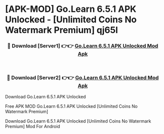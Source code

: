 # [APK-MOD] Go.Learn 6.5.1 APK Unlocked - [Unlimited Coins No Watermark Premium] qj65l



<div align="center">
<h3>🔴 Download [Server1] 👉👉 <a href="https://momento.my/?title=Go.Learn_6.5.1_APK_Unlocked">Go.Learn 6.5.1 APK Unlocked Mod Apk</a></h3><br>

<h3>🔴 Download [Server2] 👉👉 <a href="https://momento.my/?title=Go.Learn_6.5.1_APK_Unlocked">Go.Learn 6.5.1 APK Unlocked Mod Apk</a></h3>
</div>



Download Go.Learn 6.5.1 APK Unlocked 

Free APK MOD Go.Learn 6.5.1 APK Unlocked [Unlimited Coins No Watermark Premium]

Download Go.Learn 6.5.1 APK Unlocked [Unlimited Coins No Watermark Premium] Mod For Android

